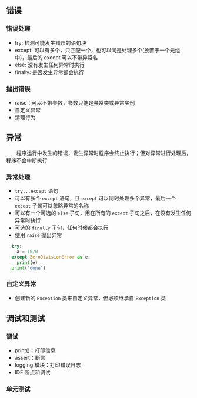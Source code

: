 ## 错误

### 错误处理

+ try: 检测可能发生错误的语句块
+ except: 可以有多个，只匹配一个，也可以同是处理多个(放置于一个元组中)，最后的 except 可以不带异常名
+ else: 没有发生任何异常时执行
+ finally: 是否发生异常都会执行


### 抛出错误

+ raise：可以不带参数，参数只能是异常类或异常实例
+ 自定义异常
+ 清理行为



## 异常

&emsp;&emsp;程序运行中发生的错误，发生异常时程序会终止执行；但对异常进行处理后，程序不会中断执行

### 异常处理

+ `try...except` 语句
+ 可以有多个 `except` 语句，且 `except` 可以同时处理多个异常，最后一个 `except` 子句可以忽略异常的名称
+ 可以有一个可选的 `else` 子句，用在所有的 `except` 子句之后，在没有发生任何异常时执行
+ 可选的 `finally` 子句，任何时候都会执行
+ 使用 `raise` 抛出异常

```python
  try:
    a = 10/0
  except ZeroDivisionError as e:
    print(e)
  print('done')
```


### 自定义异常

+ 创建新的 `Exception` 类来自定义异常，但必须继承自 `Exception` 类




## 调试和测试

### 调试

+ print()：打印信息
+ assert：断言
+ logging 模块：打印错误日志
+ IDE 断点和调试

### 单元测试